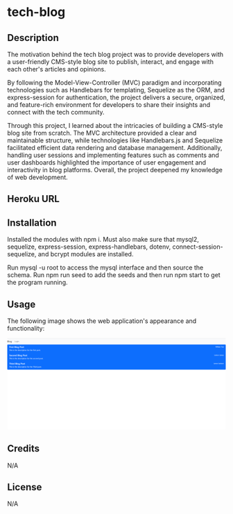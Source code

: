 # tech-blog

## Description 

The motivation behind the tech blog project was to provide developers with a user-friendly CMS-style blog site to publish, interact, and engage with each other's articles and opinions.

By following the Model-View-Controller (MVC) paradigm and incorporating technologies such as Handlebars for templating, Sequelize as the ORM, and express-session for authentication, the project delivers a secure, organized, and feature-rich environment for developers to share their insights and connect with the tech community.

Through this project, I learned about the intricacies of building a CMS-style blog site from scratch. The MVC architecture provided a clear and maintainable structure, while technologies like Handlebars.js and Sequelize facilitated efficient data rendering and database management. Additionally, handling user sessions and implementing features such as comments and user dashboards highlighted the importance of user engagement and interactivity in blog platforms. Overall, the project deepened my knowledge of web development.

## Heroku URL

## Installation

Installed the modules with npm i. Must also make sure that mysql2, sequelize, express-session, express-handlebars, dotenv, connect-session-sequelize, and bcrypt modules are installed. 

Run mysql -u root to access the mysql interface and then source the schema. Run npm run seed to add the seeds and then run npm start to get the program running.

## Usage

The following image shows the web application's appearance and functionality:

![This is an example of how the tech blog should look.](./pics/techblog-preview.png)

## Credits

N/A

## License

N/A